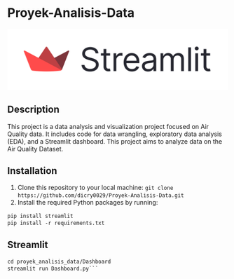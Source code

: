 # Proyek-Analisis-Data
<p align="center">
  <img src="streamlit.png" />
</p>

## Description
This project is a data analysis and visualization project focused on Air Quality data. It includes code for data wrangling, exploratory data analysis (EDA), and a Streamlit dashboard. This project aims to analyze data on the Air Quality Dataset.

## Installation
1. Clone this repository to your local machine:
```git clone https://github.com/dicry0029/Proyek-Analisis-Data.git```
2. Install the required Python packages by running:
```
pip install streamlit
pip install -r requirements.txt
```

## Streamlit
```
cd proyek_analisis_data/Dashboard
streamlit run Dashboard.py```

